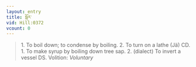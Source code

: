 ```yaml
---
layout: entry
title: སྒོར་
vid: Hill:0372
vcount: 0
---
```

> 1\. To boil down; to condense by boiling\. 2\. To turn on a lathe (Jä) CD\. 1\. To make syrup by boiling down tree sap\. 2\. (dialect) To invert a vessel DS\.
> Volition: _Voluntary_


